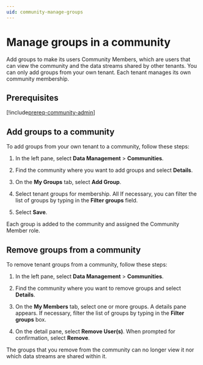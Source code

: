 ```yaml
---
uid: community-manage-groups
---
```


# Manage groups in a community

Add groups to make its users Community Members, which are users that can view the community and the data streams shared by other tenants. You can only add groups from your own tenant. Each tenant manages its own community membership.

## Prerequisites

[!include[prereq-community-admin](includes/prereq-community-admin.md)]

## Add groups to a community

To add groups from your own tenant to a community, follow these steps:

1. In the left pane, select **Data Management** > **Communities**.

1. Find the community where you want to add groups and select **Details**.

1. On the **My Groups** tab, select **Add Group**.

1. Select tenant groups for membership. All If necessary, you can filter the list of groups by typing in the **Filter groups** field.

1. Select **Save**.

Each group is added to the community and assigned the Community Member role.

## Remove groups from a community

To remove tenant groups from a community, follow these steps:

1. In the left pane, select **Data Management** > **Communities**.

1. Find the community where you want to remove groups and select **Details**.

1. On the **My Members** tab, select one or more groups. A details pane appears. If necessary, filter the list of groups by typing in the **Filter groups** box.

1. On the detail pane, select **Remove User(s)**. When prompted for confirmation, select **Remove**.

The groups that you remove from the community can no longer view it nor which data streams are shared within it.
